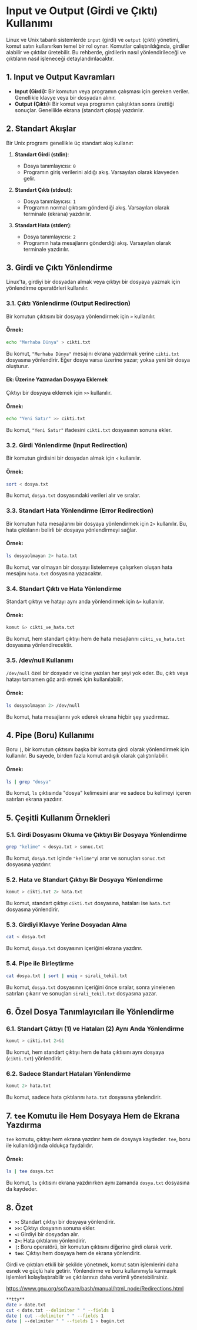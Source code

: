 # Input ve Output (Girdi ve Çıktı) Kullanımı

Linux ve Unix tabanlı sistemlerde `input` (girdi) ve `output` (çıktı) yönetimi, komut satırı kullanırken temel bir rol oynar. Komutlar çalıştırıldığında, girdiler alabilir ve çıktılar üretebilir. Bu rehberde, girdilerin nasıl yönlendirileceği ve çıktıların nasıl işleneceği detaylandırılacaktır.

## 1. Input ve Output Kavramları

- **Input (Girdi):** Bir komutun veya programın çalışması için gereken veriler. Genellikle klavye veya bir dosyadan alınır.
- **Output (Çıktı):** Bir komut veya programın çalıştıktan sonra ürettiği sonuçlar. Genellikle ekrana (standart çıkışa) yazdırılır.

## 2. Standart Akışlar

Bir Unix programı genellikle üç standart akış kullanır:

1. **Standart Girdi (stdin)**:
   - Dosya tanımlayıcısı: `0`
   - Programın giriş verilerini aldığı akış. Varsayılan olarak klavyeden gelir.
   
2. **Standart Çıktı (stdout)**:
   - Dosya tanımlayıcısı: `1`
   - Programın normal çıktısını gönderdiği akış. Varsayılan olarak terminale (ekrana) yazdırılır.
   
3. **Standart Hata (stderr)**:
   - Dosya tanımlayıcısı: `2`
   - Programın hata mesajlarını gönderdiği akış. Varsayılan olarak terminale yazdırılır.

## 3. Girdi ve Çıktı Yönlendirme

Linux'ta, girdiyi bir dosyadan almak veya çıktıyı bir dosyaya yazmak için yönlendirme operatörleri kullanılır.

### 3.1. Çıktı Yönlendirme (Output Redirection)

Bir komutun çıktısını bir dosyaya yönlendirmek için `>` kullanılır.

#### Örnek:
```bash
echo "Merhaba Dünya" > cikti.txt
```
Bu komut, `"Merhaba Dünya"` mesajını ekrana yazdırmak yerine `cikti.txt` dosyasına yönlendirir. Eğer dosya varsa üzerine yazar; yoksa yeni bir dosya oluşturur.

#### Ek: Üzerine Yazmadan Dosyaya Eklemek

Çıktıyı bir dosyaya eklemek için `>>` kullanılır.

#### Örnek:
```bash
echo "Yeni Satır" >> cikti.txt
```
Bu komut, `"Yeni Satır"` ifadesini `cikti.txt` dosyasının sonuna ekler.

### 3.2. Girdi Yönlendirme (Input Redirection)

Bir komutun girdisini bir dosyadan almak için `<` kullanılır.

#### Örnek:
```bash
sort < dosya.txt
```
Bu komut, `dosya.txt` dosyasındaki verileri alır ve sıralar.

### 3.3. Standart Hata Yönlendirme (Error Redirection)

Bir komutun hata mesajlarını bir dosyaya yönlendirmek için `2>` kullanılır. Bu, hata çıktılarını belirli bir dosyaya yönlendirmeyi sağlar.

#### Örnek:
```bash
ls dosyaolmayan 2> hata.txt
```
Bu komut, var olmayan bir dosyayı listelemeye çalışırken oluşan hata mesajını `hata.txt` dosyasına yazacaktır.

### 3.4. Standart Çıktı ve Hata Yönlendirme

Standart çıktıyı ve hatayı aynı anda yönlendirmek için `&>` kullanılır.

#### Örnek:
```bash
komut &> cikti_ve_hata.txt
```
Bu komut, hem standart çıktıyı hem de hata mesajlarını `cikti_ve_hata.txt` dosyasına yönlendirecektir.

### 3.5. /dev/null Kullanımı

`/dev/null` özel bir dosyadır ve içine yazılan her şeyi yok eder. Bu, çıktı veya hatayı tamamen göz ardı etmek için kullanılabilir.

#### Örnek:
```bash
ls dosyaolmayan 2> /dev/null
```
Bu komut, hata mesajlarını yok ederek ekrana hiçbir şey yazdırmaz.

## 4. Pipe (Boru) Kullanımı

Boru `|`, bir komutun çıktısını başka bir komuta girdi olarak yönlendirmek için kullanılır. Bu sayede, birden fazla komut ardışık olarak çalıştırılabilir.

#### Örnek:
```bash
ls | grep "dosya"
```
Bu komut, `ls` çıktısında "dosya" kelimesini arar ve sadece bu kelimeyi içeren satırları ekrana yazdırır.

## 5. Çeşitli Kullanım Örnekleri

### 5.1. Girdi Dosyasını Okuma ve Çıktıyı Bir Dosyaya Yönlendirme

```bash
grep "kelime" < dosya.txt > sonuc.txt
```
Bu komut, `dosya.txt` içinde `"kelime"`yi arar ve sonuçları `sonuc.txt` dosyasına yazdırır.

### 5.2. Hata ve Standart Çıktıyı Bir Dosyaya Yönlendirme

```bash
komut > cikti.txt 2> hata.txt
```
Bu komut, standart çıktıyı `cikti.txt` dosyasına, hataları ise `hata.txt` dosyasına yönlendirir.

### 5.3. Girdiyi Klavye Yerine Dosyadan Alma

```bash
cat < dosya.txt
```
Bu komut, `dosya.txt` dosyasının içeriğini ekrana yazdırır.

### 5.4. Pipe ile Birleştirme

```bash
cat dosya.txt | sort | uniq > sirali_tekil.txt
```
Bu komut, `dosya.txt` dosyasının içeriğini önce sıralar, sonra yinelenen satırları çıkarır ve sonuçları `sirali_tekil.txt` dosyasına yazar.

## 6. Özel Dosya Tanımlayıcıları ile Yönlendirme

### 6.1. Standart Çıktıyı (1) ve Hataları (2) Aynı Anda Yönlendirme

```bash
komut > cikti.txt 2>&1
```
Bu komut, hem standart çıktıyı hem de hata çıktısını aynı dosyaya (`cikti.txt`) yönlendirir.

### 6.2. Sadece Standart Hataları Yönlendirme

```bash
komut 2> hata.txt
```
Bu komut, sadece hata çıktılarını `hata.txt` dosyasına yönlendirir.

## 7. `tee` Komutu ile Hem Dosyaya Hem de Ekrana Yazdırma

`tee` komutu, çıktıyı hem ekrana yazdırır hem de dosyaya kaydeder. `tee`, boru ile kullanıldığında oldukça faydalıdır.

#### Örnek:
```bash
ls | tee dosya.txt
```
Bu komut, `ls` çıktısını ekrana yazdırırken aynı zamanda `dosya.txt` dosyasına da kaydeder.

## 8. Özet

- **`>`:** Standart çıktıyı bir dosyaya yönlendirir.
- **`>>`:** Çıktıyı dosyanın sonuna ekler.
- **`<`:** Girdiyi bir dosyadan alır.
- **`2>`:** Hata çıktılarını yönlendirir.
- **`|`:** Boru operatörü, bir komutun çıktısını diğerine girdi olarak verir.
- **`tee`:** Çıktıyı hem dosyaya hem de ekrana yönlendirir.

Girdi ve çıktıları etkili bir şekilde yönetmek, komut satırı işlemlerini daha esnek ve güçlü hale getirir. Yönlendirme ve boru kullanımıyla karmaşık işlemleri kolaylaştırabilir ve çıktılarınızı daha verimli yönetebilirsiniz.

https://www.gnu.org/software/bash/manual/html_node/Redirections.html

```bash
**tty**
date > date.txt
cut < date.txt --delimiter " " --fields 1
date | cut --delimiter " " --fields 1 
date | --delimiter " " --fields 1 > bugün.txt

```

